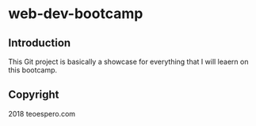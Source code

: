 # web-dev-bootcamp

## Introduction

This Git project is basically a showcase for everything that I will leaern on this bootcamp. 

## Copyright

2018 teoespero.com